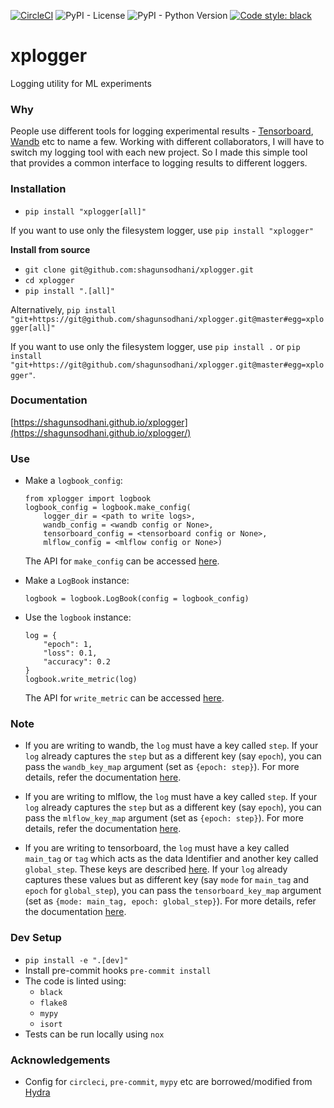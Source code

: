 [![CircleCI](https://circleci.com/gh/shagunsodhani/xplogger.svg?style=svg)](https://circleci.com/gh/shagunsodhani/xplogger)
![PyPI - License](https://img.shields.io/pypi/l/xplogger)
![PyPI - Python Version](https://img.shields.io/pypi/pyversions/xplogger)
[![Code style: black](https://img.shields.io/badge/code%20style-black-000000.svg)](https://github.com/psf/black)

# xplogger
Logging utility for ML experiments

### Why

People use different tools for logging experimental results - [Tensorboard](https://www.tensorflow.org/tensorboard), [Wandb](https://www.wandb.com/) etc to name a few. Working with different collaborators, I will have to switch my logging tool with each new project. So I made this simple tool that provides a common interface to logging results to different loggers.

### Installation

* `pip install "xplogger[all]"`

If you want to use only the filesystem logger, use `pip install "xplogger"`

**Install from source**

* `git clone git@github.com:shagunsodhani/xplogger.git`
* `cd xplogger`
* `pip install ".[all]"`

Alternatively, `pip install "git+https://git@github.com/shagunsodhani/xplogger.git@master#egg=xplogger[all]"`

If you want to use only the filesystem logger, use `pip install .` or `pip install "git+https://git@github.com/shagunsodhani/xplogger.git@master#egg=xplogger"`.

### Documentation

[https://shagunsodhani.github.io/xplogger](https://shagunsodhani.github.io/xplogger/)

### Use

* Make a `logbook_config`:

    ```
    from xplogger import logbook
    logbook_config = logbook.make_config(
        logger_dir = <path to write logs>,
        wandb_config = <wandb config or None>,
        tensorboard_config = <tensorboard config or None>,
        mlflow_config = <mlflow config or None>)
    ```

    The API for `make_config` can be accessed [here](https://shagunsodhani.com/xplogger/pages/api/xplogger.html?highlight=make_config#xplogger.logbook.make_config).

* Make a `LogBook` instance:

    ```
    logbook = logbook.LogBook(config = logbook_config)
    ```

* Use the `logbook` instance:

    ```
    log = {
        "epoch": 1,
        "loss": 0.1,
        "accuracy": 0.2
    }
    logbook.write_metric(log)
    ```
    The API for `write_metric` can be accessed [here](https://shagunsodhani.com/xplogger/pages/api/xplogger.html?highlight=write_metric#xplogger.logbook.LogBook.write_metric).

### Note

* If you are writing to wandb, the `log` must have a key called `step`. If your `log` already captures the `step` but as a different key (say `epoch`), you can pass the `wandb_key_map` argument (set as `{epoch: step}`). For more details, refer the documentation [here](https://shagunsodhani.com/xplogger/pages/api/xplogger.html?highlight=make_config#xplogger.logbook.make_config).

* If you are writing to mlflow, the `log` must have a key called `step`. If your `log` already captures the `step` but as a different key (say `epoch`), you can pass the `mlflow_key_map` argument (set as `{epoch: step}`). For more details, refer the documentation [here](https://shagunsodhani.com/xplogger/pages/api/xplogger.html?highlight=make_config#xplogger.logbook.make_config).

* If you are writing to tensorboard, the `log` must have a key called `main_tag` or `tag` which acts as the data Identifier and another key called `global_step`. These keys are described [here](https://tensorboardx.readthedocs.io/en/latest/tensorboard.html#tensorboardX.SummaryWriter.add_scalars). If your `log` already captures these values but as different key (say `mode` for `main_tag` and `epoch` for `global_step`), you can pass the `tensorboard_key_map` argument (set as `{mode: main_tag, epoch: global_step}`). For more details, refer the documentation [here](https://shagunsodhani.com/xplogger/pages/api/xplogger.html?highlight=make_config#xplogger.logbook.make_config).


### Dev Setup

* `pip install -e ".[dev]"`
* Install pre-commit hooks `pre-commit install`
* The code is linted using:
    * `black`
    * `flake8`
    * `mypy`
    * `isort`
* Tests can be run locally using `nox`

### Acknowledgements

* Config for `circleci`, `pre-commit`, `mypy` etc are borrowed/modified from [Hydra](https://github.com/facebookresearch/hydra)
